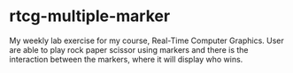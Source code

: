 # rtcg-multiple-marker
My weekly lab exercise for my course, Real-Time Computer Graphics. User are able to play rock paper scissor using markers and there is the interaction between the markers, where it will display who wins.
